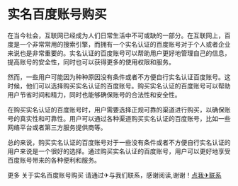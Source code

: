 # 实名百度账号购买

在当今社会，互联网已经成为人们日常生活中不可或缺的一部分。在互联网上，百度是一个非常常用的搜索引擎，而拥有一个实名认证的百度账号对于个人或者企业来说也是非常重要的。实名认证的百度账号可以帮助用户更好地管理自己的信息，提高账号的安全性，同时也可以获得更多的使用权限和服务。

然而，一些用户可能因为种种原因没有条件或者不方便自行实名认证百度账号。这时候，他们可以选择购买实名认证的百度账号。购买实名认证的百度账号可以帮助用户节省时间和精力，同时也能够确保账号的合法性和安全性。

在购买实名认证的百度账号时，用户需要选择正规可靠的渠道进行购买，以确保账号的真实性和可靠性。用户可以通过各种渠道购买实名认证的百度账号，比如一些网络平台或者第三方服务提供商等。

总的来说，购买实名认证的百度账号对于一些没有条件或者不方便自行实名认证的用户来说是一个很好的选择。通过购买实名认证的百度账号，用户可以更好地享受百度账号带来的各种便利和服务。

更多 关于实名百度账号购买 请通过✈与我们联系，感谢阅读,谢谢！[点我✈联系](https://acc.k02.cc)